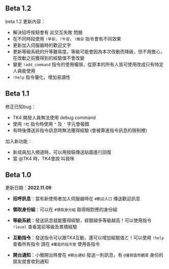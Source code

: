 ## Beta 1.2
beta 1.2 更新內容：
* 解決招呼按鈕會有 此交互失敗 問題
* 在不同時段使用 `!早安`、`!午安`、`!晚安` 指令會有不同效果
* 更新加入伺服器時的歡迎文字
* 更新等級系統的升等難易度。等級可能會因為本次改動而降級，但不用擔心，在改動之前獲得到的經驗值不會改變
* 變更 `!add_command` 指令的使用權限，從原本的所有人皆可使用改成只有特定人員能使用
* `!help` 指令優化，增加易讀性

## Beta 1.1
<!-- 更新日期：2022.11.15 -->

修正已知bug：
* TK4 開發人員無法使用 debug command
* 使用 `!吃` 指令時使用 `"` 及 `'` 字元會報錯
* 有時後傳送非指令訊息時無法獲得經驗 (會被算進指令訊息的限制裡)

加入新功能：
* 新成員加入頻道時，可以用按鈕傳送貼圖進行回復
* 當 @TK4 時，TK4會說 叫我咪

## Beta 1.0
更新日期：**2022.11.09**

* **招呼訊息**：當有新使用者加入伺服器時在 `#歡迎入口` 傳送歡迎訊息

* **領取身份組**：可以在 `#領取身分組` 取得相對應的身份組

* **等級系統**：發送訊息就能獲得經驗，經驗越多等級越高！可以使用指令 `!level` 查看當前等級及累積經驗

* **互動指令**：發送指令可以跟TK4互動，還可以增加經驗值ㄛ！可以使用 `!help` 查看所有指令
請在 `#萬能的指令室` 使用各指令

* **開台通知**：小徹開台時會在 `#開台通知` 發送一則訊息，有 `@優質圖奇觀眾` 身份的朋友就會收到通知

